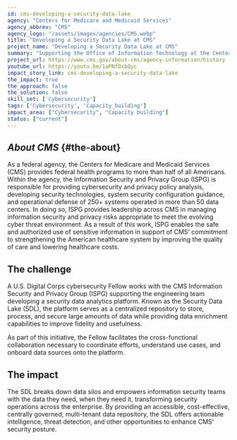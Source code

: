 ```yaml
---
id: cms-developing-a-security-data-lake
agency: "Centers for Medicare and Medicaid Services"
agency_abbrev: "CMS"
agency_logo: "/assets/images/agencies/CMS.webp"
title: "Developing a Security Data Lake at CMS"
project_name: "Developing a Security Data Lake at CMS"
summary: "Supporting the Office of Information Technology at the Centers for Medicare and Medicaid Services in empowering CMS users and teams to use core security products and services to achieve their missions more securely."
project_url: https://www.cms.gov/about-cms/agency-information/history
youtube_url: https://youtu.be/1aPNfOxbQyc
impact_story_link: cms-developing-a-security-data-lake
the_impact: true
the_approach: false
the_solution: false
skill_set: ['Cybersecurity']
tags: ['Cybersecurity', 'Capacity_building']
impact_area: ["Cybersecurity", "Capacity building"]
status: ["current"]
---
```

## *About CMS* {#the-about}
As a federal agency, the Centers for Medicare and Medicaid Services (CMS) provides federal health programs to more than half of all Americans. Within the agency, the Information Security and Privacy Group (ISPG) is responsible for providing cybersecurity and privacy policy analysis, developing security technologies, system security configuration guidance, and operational defense of 250+ systems operated in more than 50 data centers. In doing so, ISPG provides leadership across CMS in managing information security and privacy risks appropriate to meet the evolving cyber threat environment. As a result of this work, ISPG enables the safe and authorized use of sensitive information in support of CMS’ commitment to strengthening the American healthcare system by improving the quality of care and lowering healthcare costs. 

## The challenge
A U.S. Digital Corps cybersecurity Fellow works with the CMS Information Security and Privacy Group (ISPG) supporting the engineering team developing a security data analytics platform. Known as the Security Data Lake (SDL), the platform serves as a centralized repository to store, process, and secure large amounts of data while providing data enrichment capabilities to improve fidelity and usefulness. 

As part of this initiative, the Fellow facilitates the cross-functional collaboration necessary to coordinate efforts, understand use cases, and onboard data sources onto the platform.

## The impact
The SDL breaks down data silos and empowers information security teams with the data they need, when they need it, transforming security operations across the enterprise. By providing an accessible, cost-effective, centrally governed, multi-tenant data repository, the SDL offers actionable intelligence, threat detection, and other opportunities to enhance CMS' security posture.
